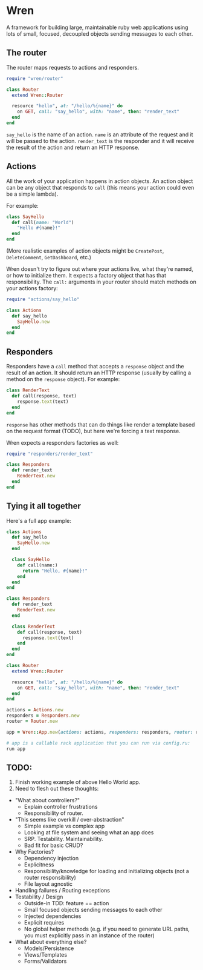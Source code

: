 # Wren

A framework for building large, maintainable ruby web applications using lots
of small, focused, decoupled objects sending messages to each other.

## The router

The router maps requests to actions and responders.

```ruby
require "wren/router"

class Router
  extend Wren::Router

  resource "hello", at: "/hello/%{name}" do
    on GET, call: "say_hello", with: "name", then: "render_text"
  end
end
```

`say_hello` is the name of an action. `name` is an attribute of the request and
it will be passed to the action. `render_text` is the responder and it will
receive the result of the action and return an HTTP response.

## Actions

All the work of your application happens in action objects. An action object
can be any object that responds to `call` (this means your action could even
be a simple lambda).

For example:

```ruby
class SayHello
  def call(name: "World")
    "Hello #{name}!"
  end
end
```

(More realistic examples of action objects might be `CreatePost`,
`DeleteComment`, `GetDashboard`, etc.)

Wren doesn't try to figure out where your actions live, what they're named, or
how to initialize them. It expects a factory object that has that
responsibility.  The `call:` arguments in your router should match methods on
your actions factory:

```ruby
require "actions/say_hello"

class Actions
  def say_hello
    SayHello.new
  end
end
```

## Responders

Responders have a `call` method that accepts a `response` object and the result
of an action. It should return an HTTP response (usually by calling a method
on the `response` object). For example:

```ruby
class RenderText
  def call(response, text)
    response.text(text)
  end
end
```

`response` has other methods that can do things like render a template based
on the request format (TODO), but here we're forcing a text response.

Wren expects a responders factories as well:

```ruby
require "responders/render_text"

class Responders
  def render_text
    RenderText.new
  end
end
```

## Tying it all together

Here's a full app example:

```ruby
class Actions
  def say_hello
    SayHello.new
  end

  class SayHello
    def call(name:)
      return "Hello, #{name}!"
    end
  end
end

class Responders
  def render_text
    RenderText.new
  end

  class RenderText
    def call(response, text)
      response.text(text)
    end
  end
end

class Router
  extend Wren::Router

  resource "hello", at: "/hello/%{name}" do
    on GET, call: "say_hello", with: "name", then: "render_text"
  end
end

actions = Actions.new
responders = Responders.new
router = Router.new

app = Wren::App.new(actions: actions, responders: responders, router: router)

# app is a callable rack application that you can run via config.ru:
run app
```

## TODO: 

1. Finish working example of above Hello World app.
2. Need to flesh out these thoughts:
  * "What about controllers?"
    * Explain controller frustrations
    * Responsibility of router.
  * "This seems like overkill / over-abstraction"
    * Simple example vs complex app
    * Looking at file system and seeing what an app does
    * SRP. Testability. Maintainability.
    * Bad fit for basic CRUD?
  * Why Factories?
    * Dependency injection
    * Explicitness
    * Responsibility/knowledge for loading and initializing objects (not a router
      responsibility)
    * File layout agnostic
  * Handling failures / Routing exceptions
  * Testability / Design
    * Outside-in TDD: feature == action
    * Small focused objects sending messages to each other
    * Injected dependencies
    * Explicit requires
    * No global helper methods (e.g. if you need to generate URL paths, you must
      explicitly pass in an instance of the router)
  * What about everything else? 
    * Models/Persistence
    * Views/Templates
    * Forms/Validators
